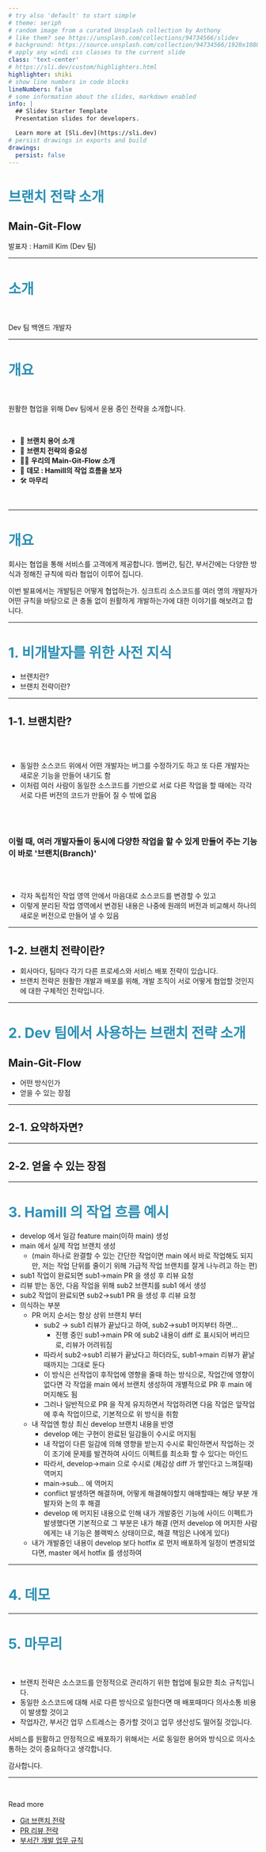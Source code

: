```yaml
---
# try also 'default' to start simple
# theme: seriph
# random image from a curated Unsplash collection by Anthony
# like them? see https://unsplash.com/collections/94734566/slidev
# background: https://source.unsplash.com/collection/94734566/1920x1080
# apply any windi css classes to the current slide
class: 'text-center'
# https://sli.dev/custom/highlighters.html
highlighter: shiki
# show line numbers in code blocks
lineNumbers: false
# some information about the slides, markdown enabled
info: |
  ## Slidev Starter Template
  Presentation slides for developers.

  Learn more at [Sli.dev](https://sli.dev)
# persist drawings in exports and build
drawings:
  persist: false
---
```


# 브랜치 전략 소개

## Main-Git-Flow

발표자 : Hamill Kim (Dev 팀)

---

# 소개

<br>

Dev 팀 백엔드 개발자

---

# 개요

<br>

원활한 협업을 위해 Dev 팀에서 운용 중인 전략을 소개합니다.

<br>

- 📝 **브랜치 용어 소개**
- 🎨 **브랜치 전략의 중요성**
- 🧑‍💻 **우리의 Main-Git-Flow 소개**
- 🤹 **데모 : Hamill의 작업 흐름을 보자**
- 🛠 **마무리**

<br>

<style>
h1 {
  background-color: #2B90B6;
  -webkit-background-clip: text;
  -moz-background-clip: text;
  -webkit-text-fill-color: transparent;
  -moz-text-fill-color: transparent;
}
</style>

---

# 개요

회사는 협업을 통해 서비스를 고객에게 제공합니다. 
멤버간, 팀간, 부서간에는 다양한 방식과 정해진 규칙에 따라 협업이 이루어 집니다. 

이번 발표에서는 개발팀은 어떻게 협업하는가.
싱크트리 소스코드를 여러 명의 개발자가 어떤 규칙을 바탕으로 큰 충돌 없이 원활하게 개발하는가에 대한 이야기를 해보려고 합니다.

---

# 1. 비개발자를 위한 사전 지식

- 브랜치란?
- 브랜치 전략이란?

---

## 1-1. 브랜치란?

<br>
<br>

- 동일한 소스코드 위에서 어떤 개발자는 버그를 수정하기도 하고 또 다른 개발자는 새로운 기능을 만들어 내기도 함
- 이처럼 여러 사람이 동일한 소스코드를 기반으로 서로 다른 작업을 할 때에는 각각 서로 다른 버전의 코드가 만들어 질 수 밖에 없음

<br>
<br>

### 이럴 때, 여러 개발자들이 동시에 다양한 작업을 할 수 있게 만들어 주는 기능이 바로 '브랜치(Branch)'

<br>
<br>

- 각자 독립적인 작업 영역 안에서 마음대로 소스코드를 변경할 수 있고
- 이렇게 분리된 작업 영역에서 변경된 내용은 나중에 원래의 버전과 비교해서 하나의 새로운 버전으로 만들어 낼 수 있음

---

## 1-2. 브랜치 전략이란?

- 회사마다, 팀마다 각기 다른 프로세스와 서비스 배포 전략이 있습니다.
- 브랜치 전략은 원활한 개발과 배포를 위해, 개발 조직이 서로 어떻게 협업할 것인지에 대한 구체적인 전략입니다.

---

# 2. Dev 팀에서 사용하는 브랜치 전략 소개

## Main-Git-Flow 

- 어떤 방식인가
- 얻을 수 있는 장점

---

## 2-1. 요약하자면?


---

## 2-2. 얻을 수 있는 장점


---

# 3. Hamill 의 작업 흐름 예시

- develop 에서 일감 feature main(이하 main) 생성
- main 에서 실제 작업 브랜치 생성
    - (main 하나로 완결할 수 있는 간단한 작업이면 main 에서 바로 작업해도 되지만, 저는 작업 단위를 줄이기 위해 가급적 작업 브랜치를 잘게 나누려고 하는 편)
- sub1 작업이 완료되면 sub1->main PR 을 생성 후 리뷰 요청
- 리뷰 받는 동안, 다음 작업을 위해 sub2 브랜치를 sub1 에서 생성
- sub2 작업이 완료되면 sub2->sub1 PR 을 생성 후 리뷰 요청
- 의식하는 부분
    - PR 머지 순서는 항상 상위 브랜치 부터
        - sub2 -> sub1 리뷰가 끝났다고 하여, sub2->sub1 머지부터 하면...
            - 진행 중인 sub1->main PR 에 sub2 내용이 diff 로 표시되어 버리므로, 리뷰가 어려워짐
        - 따라서 sub2->sub1 리뷰가 끝났다고 하더라도, sub1->main 리뷰가 끝날때까지는 그대로 둔다
        - 이 방식은 선작업이 후작업에 영향을 줄때 하는 방식으로, 작업간에 영향이 없다면 각 작업을 main 에서 브랜치 생성하여 개별적으로 PR 후 main 에 머지해도 됨
        - 그러나 일반적으로 PR 을 작게 유지하면서 작업하려면 다음 작업은 앞작업에 후속 작업이므로, 기본적으로 위 방식을 취함
    - 내 작업엔 항상 최신 develop 브랜치 내용을 반영
        - develop 에는 구현이 완료된 일감들이 수시로 머지됨
        - 내 작업이 다른 일감에 의해 영향을 받는지 수시로 확인하면서 작업하는 것이 조기에 문제를 발견하여 사이드 이펙트를 최소화 할 수 있다는 마인드
        - 따라서, develop->main 으로 수시로 (체감상 diff 가 쌓인다고 느껴질때) 역머지
        - main->sub... 에 역머지
        - conflict 발생하면 해결하며, 어떻게 해결해야할지 애매할때는 해당 부분 개발자와 논의 후 해결
        - develop 에 머지된 내용으로 인해 내가 개발중인 기능에 사이드 이펙트가 발생했다면 기본적으로 그 부분은 내가 해결 (먼저 develop 에 머지한 사람에게는 내 기능은 블랙박스 상태이므로, 해결 책임은 나에게 있다)
    - 내가 개발중인 내용이 develop 보다 hotfix 로 먼저 배포하게 일정이 변경되었다면, master 에서 hotfix 를 생성하여 

---

# 4. 데모


---

# 5. 마무리

<br>

- 브랜치 전략은 소스코드를 안정적으로 관리하기 위한 협업에 필요한 최소 규칙입니다. 
- 동일한 소스코드에 대해 서로 다른 방식으로 일한다면 매 배포때마다 의사소통 비용이 발생할 것이고
- 작업자간, 부서간 업무 스트레스는 증가할 것이고 업무 생산성도 떨어질 것입니다. 

서비스를 원활하고 안정적으로 배포하기 위해서는 서로 동일한 용어와 방식으로 의사소통하는 것이 중요하다고 생각합니다.

감사합니다.

---

<br>

Read more 
- [Git 브랜치 전략](https://www.notion.so/ntuple/Git-6c45e9ffb5094f50940f25dfc42eb713)
- [PR 리뷰 전략](https://www.notion.so/ntuple/PR-87b3d712fcbd47fb8178169933a17cc4)
- [부서간 개발 업무 규칙](https://www.notion.so/ntuple/d98d2f273f29426790bee053e59aa408)